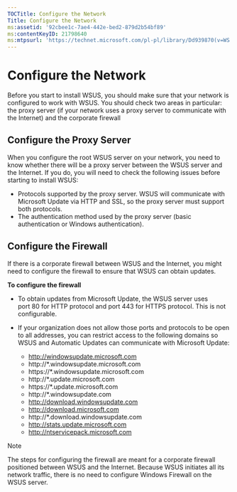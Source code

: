 ```yaml
---
TOCTitle: Configure the Network
Title: Configure the Network
ms:assetid: '92cbee1c-7ae4-442e-bed2-879d2b54bf89'
ms:contentKeyID: 21798640
ms:mtpsurl: 'https://technet.microsoft.com/pl-pl/library/Dd939870(v=WS.10)'
---
```


Configure the Network
=====================

Before you start to install WSUS, you should make sure that your network is configured to work with WSUS. You should check two areas in particular: the proxy server (if your network uses a proxy server to communicate with the Internet) and the corporate firewall

Configure the Proxy Server
--------------------------

When you configure the root WSUS server on your network, you need to know whether there will be a proxy server between the WSUS server and the Internet. If you do, you will need to check the following issues before starting to install WSUS:

-   Protocols supported by the proxy server. WSUS will communicate with Microsoft Update via HTTP and SSL, so the proxy server must support both protocols.
-   The authentication method used by the proxy server (basic authentication or Windows authentication).

Configure the Firewall
----------------------

If there is a corporate firewall between WSUS and the Internet, you might need to configure the firewall to ensure that WSUS can obtain updates.

**To configure the firewall**
-   To obtain updates from Microsoft Update, the WSUS server uses port 80 for HTTP protocol and port 443 for HTTPS protocol. This is not configurable.

-   If your organization does not allow those ports and protocols to be open to all addresses, you can restrict access to the following domains so WSUS and Automatic Updates can communicate with Microsoft Update:

    -   http://windowsupdate.microsoft.com
    -   http://\*.windowsupdate.microsoft.com
    -   https://\*.windowsupdate.microsoft.com
    -   http://\*.update.microsoft.com
    -   https://\*.update.microsoft.com
    -   http://\*.windowsupdate.com
    -   http://download.windowsupdate.com
    -   http://download.microsoft.com
    -   http://\*.download.windowsupdate.com
    -   http://stats.update.microsoft.com
    -   http://ntservicepack.microsoft.com

 
> [!note]  
> The steps for configuring the firewall are meant for a corporate firewall positioned between WSUS and the Internet. Because WSUS initiates all its network traffic, there is no need to configure Windows Firewall on the WSUS server.</tbody>
</table>
